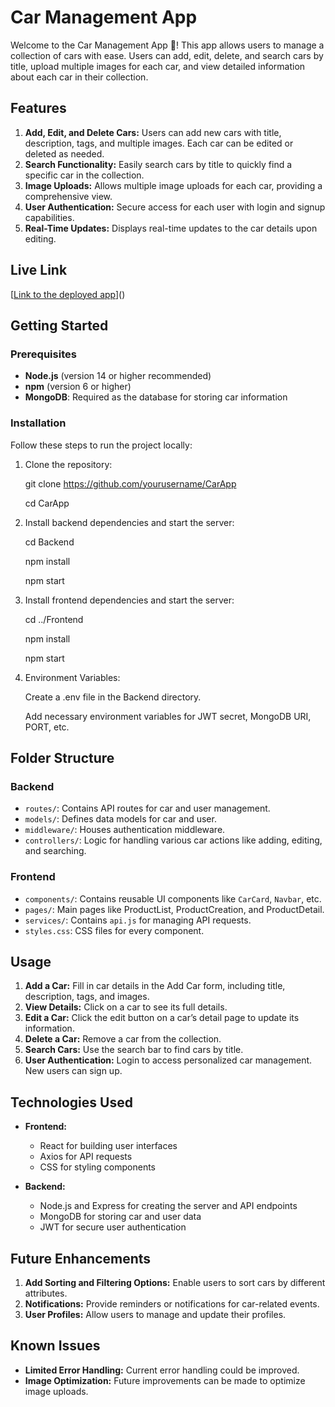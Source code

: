 # Car Management App

Welcome to the Car Management App 🚗! This app allows users to manage a collection of cars with ease. Users can add, edit, delete, and search cars by title, upload multiple images for each car, and view detailed information about each car in their collection.

## Features

1. **Add, Edit, and Delete Cars:** Users can add new cars with title, description, tags, and multiple images. Each car can be edited or deleted as needed.
2. **Search Functionality:** Easily search cars by title to quickly find a specific car in the collection.
3. **Image Uploads:** Allows multiple image uploads for each car, providing a comprehensive view.
4. **User Authentication:** Secure access for each user with login and signup capabilities.
5. **Real-Time Updates:** Displays real-time updates to the car details upon editing.

## Live Link
[[Link to the deployed app](https://lambent-sunburst-90f601.netlify.app)]()

## Getting Started

### Prerequisites

- **Node.js** (version 14 or higher recommended)
- **npm** (version 6 or higher)
- **MongoDB**: Required as the database for storing car information

### Installation

Follow these steps to run the project locally:

1. Clone the repository:

   git clone https://github.com/yourusername/CarApp 

   cd CarApp

3. Install backend dependencies and start the server:

   cd Backend

   npm install

   npm start

5. Install frontend dependencies and start the server:

   cd ../Frontend

   npm install

   npm start

7. Environment Variables:

   Create a .env file in the Backend directory.

   Add necessary environment variables for JWT secret, MongoDB URI, PORT, etc.
   



## Folder Structure

### Backend
- `routes/`: Contains API routes for car and user management.
- `models/`: Defines data models for car and user.
- `middleware/`: Houses authentication middleware.
- `controllers/`: Logic for handling various car actions like adding, editing, and searching.

### Frontend
- `components/`: Contains reusable UI components like `CarCard`, `Navbar`, etc.
- `pages/`: Main pages like ProductList, ProductCreation, and ProductDetail.
- `services/`: Contains `api.js` for managing API requests.
- `styles.css`: CSS files for every component.

## Usage

1. **Add a Car:** Fill in car details in the Add Car form, including title, description, tags, and images.
2. **View Details:** Click on a car to see its full details.
3. **Edit a Car:** Click the edit button on a car’s detail page to update its information.
4. **Delete a Car:** Remove a car from the collection.
5. **Search Cars:** Use the search bar to find cars by title.
6. **User Authentication:** Login to access personalized car management. New users can sign up.

## Technologies Used

- **Frontend:** 
  - React for building user interfaces
  - Axios for API requests
  - CSS for styling components

- **Backend:**
  - Node.js and Express for creating the server and API endpoints
  - MongoDB for storing car and user data
  - JWT for secure user authentication

## Future Enhancements

1. **Add Sorting and Filtering Options:** Enable users to sort cars by different attributes.
2. **Notifications:** Provide reminders or notifications for car-related events.
3. **User Profiles:** Allow users to manage and update their profiles.

## Known Issues

- **Limited Error Handling:** Current error handling could be improved.
- **Image Optimization:** Future improvements can be made to optimize image uploads.
